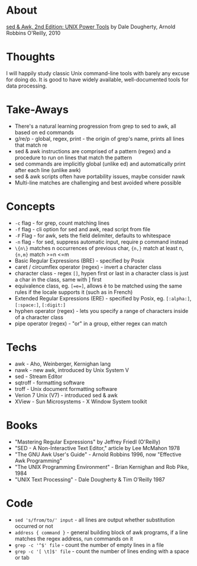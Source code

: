 
# About

[sed & Awk, 2nd Edition: UNIX Power Tools](http://shop.oreilly.com/product/9781565922259.do)
by Dale Dougherty, Arnold Robbins
O'Reilly, 2010

# Thoughts

I will happily study classic Unix command-line tools with barely any excuse for doing do. It is good to have widely available, well-documented tools for data processing.

# Take-Aways

* There's a natural learning progression from grep to sed to awk, all based on ed commands
* g/re/p - global, regex, print - the origin of grep's name, prints all lines that match re
* sed & awk instructions are comprised of a pattern (regex) and a procedure to run on lines that match the pattern
* sed commands are implicitly global (unlike ed) and automatically print after each line (unlike awk)
* sed & awk scripts often have portability issues, maybe consider nawk
* Multi-line matches are challenging and best avoided where possible

# Concepts

* `-c` flag - for grep, count matching lines
* `-f` flag - cli option for sed and awk, read script from file
* `-F` Flag - for awk, sets the field delimiter, defaults to whitespace
* `-n` flag - for sed, suppress automatic input, require p command instead
* `\{n\}` matches n occurrences of previous char, `{n,}` match at least n, `{n,m}` match >=n <=m
* Basic Regular Expressions (BRE) - specified by Posix
* caret / circumflex operator (regex) - invert a character class
* character class - regex `[]`, hypen first or last in a character class is just a char in the class, same with ] first
* equivalence class, eg. `[=e=]`, allows è to be matched using the same rules if the locale supports it (such as in French)
* Extended Regular Expressions (ERE) - specified by Posix, eg. `[:alpha:]`, `[:space:]`, `[:digit:]`
* hyphen operator (regex) - lets you specify a range of characters inside of a character class
* pipe operator (regex) - "or" in a group, either regex can match

# Techs

* awk - Aho, Weinberger, Kernighan lang
* nawk - new awk, introduced by Unix System V
* sed - Stream Editor
* sqtroff - formatting software
* troff - Unix document formatting software
* Verion 7 Unix (V7) - introduced sed & awk
* XView - Sun Microsystems - X Window System toolkit

# Books

* "Mastering Regular Expressions" by Jeffrey Friedl (O'Reilly)
* "SED - A Non-Interactive Text Editor," article by Lee McMahon 1978
* "The GNU Awk User's Guide" - Arnold Robbins 1996, now "Effective Awk Programming"
* "The UNIX Programming Environment" - Brian Kernighan and Rob Pike, 1984
* "UNIX Text Processing" - Dale Dougherty & Tim O'Reilly 1987

# Code

* `sed 's/from/to/' input` - all lines are output whether substitution occurred or not
* `address { command }` - general building block of awk programs, if a line matches the regex address, run commands on it
* `grep -c '^$' file` - count the number of empty lines in a file
* `grep -c '[ \t]$' file` - count the number of lines ending with a space or tab
